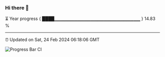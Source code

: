### Hi there 👋

⏳ Year progress { ████▁▁▁▁▁▁▁▁▁▁▁▁▁▁▁▁▁▁▁▁▁▁▁▁▁▁ } 14.83 %

---

⏰ Updated on Sat, 24 Feb 2024 06:18:06 GMT

![Progress Bar CI](https://github.com/liununu/liununu/workflows/Progress%20Bar%20CI/badge.svg)
